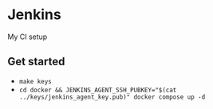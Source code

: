 # Jenkins

My CI setup

## Get started

* `make keys`
* `cd docker && JENKINS_AGENT_SSH_PUBKEY="$(cat ../keys/jenkins_agent_key.pub)" docker compose up -d`

